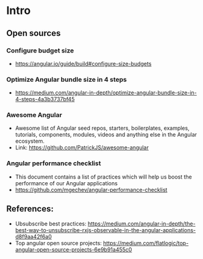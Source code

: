 
# Intro

## Open sources
### Configure budget size
- https://angular.io/guide/build#configure-size-budgets
### Optimize Angular bundle size in 4 steps
- https://medium.com/angular-in-depth/optimize-angular-bundle-size-in-4-steps-4a3b3737bf45
### Awesome Angular
- Awesome list of Angular seed repos, starters, boilerplates, examples, tutorials, components, modules, videos and anything else in the Angular ecosystem.
- Link: https://github.com/PatrickJS/awesome-angular
### Angular performance checklist
- This document contains a list of practices which will help us boost the performance of our Angular applications
-  https://github.com/mgechev/angular-performance-checklist

## References:
- Ubsubscribe best practices: https://medium.com/angular-in-depth/the-best-way-to-unsubscribe-rxjs-observable-in-the-angular-applications-d8f9aa42f6a0
- Top angular open source projects: https://medium.com/flatlogic/top-angular-open-source-projects-6e9b91a455c0
